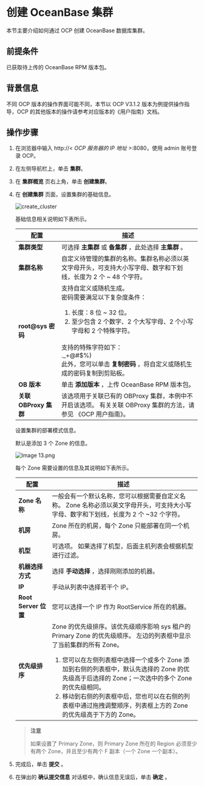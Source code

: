 # 创建 OceanBase 集群

本节主要介绍如何通过 OCP 创建 OceanBase 数据库集群。

## 前提条件

已获取待上传的 OceanBase RPM 版本包。

## 背景信息

不同 OCP 版本的操作界面可能不同，本节以 OCP V3.1.2 版本为例提供操作指导，OCP 的其他版本的操作请参考对应版本的《用户指南》文档。

## 操作步骤

1. 在浏览器中输入 http://\< *OCP 服务器的 IP 地址* \>:8080，使用 admin 账号登录 OCP。

2. 在左侧导航栏上，单击 **集群**。

3. 在 **集群概览** 页右上角，单击 **创建集群**。

4. 在 **创建集群** 页面，设置集群的基础信息。

   ![create_cluster](https://help-static-aliyun-doc.aliyuncs.com/assets/img/zh-CN/2095041261/p210299.png)

   基础信息相关说明如下表所示。

   |      **配置**       |                                                                                                                                                **描述**                                                                                                                                                 |
   |-------------------|-------------------------------------------------------------------------------------------------------------------------------------------------------------------------------------------------------------------------------------------------------------------------------------------------------|
   | **集群类型**          | 可选择 **主集群** 或 **备集群** ，此处选择 **主集群** 。                                                                                                                                                                                                                                                                 |
   | **集群名称**          | 自定义待管理的集群的名称。集群名称必须以英文字母开头，可支持大小写字母、数字和下划线，长度为 2 个 \~ 48 个字符。                                                                                                                                                                                                                                         |
   | **root@sys 密码**   | 支持自定义或随机生成。 </br>密码需要满足以下复杂度条件：</br> <ol><li>长度：8 位 \~ 32 位。</li><li>至少包含 2 个数字、2 个大写字母、2 个小写字母和 2 个特殊字符。</li></ol>  </br>支持的特殊字符如下： </br>._+@#$%) </br>此外，您可以单击 **复制密码** ，将自定义或随机生成的密码复制到剪贴板。 |
   | **OB 版本**         | 单击 **添加版本** ，上传 OceanBase RPM 版本包。                                                                                                                                                                                                                                                                    |
   | **关联 OBProxy 集群** | 该选项用于关联已有的 OBProxy 集群，本例中不开启该选项。 有关关联 OBProxy 集群的方法，请参见 《OCP 用户指南》。                                                                                                                                                                                                                   |

   设置集群的部署模式信息。

   默认是添加 3 个 Zone 的信息。

   ![Image 13.png ](https://help-static-aliyun-doc.aliyuncs.com/assets/img/zh-CN/2095041261/p148442.png)

   每个 Zone 需要设置的信息及其说明如下表所示。

   |       **配置**       |                                                                                                                                                                                      **描述**                                                                                                                                                                                      |
   |--------------------|----------------------------------------------------------------------------------------------------------------------------------------------------------------------------------------------------------------------------------------------------------------------------------------------------------------------------------------------------------------------------------|
   | **Zone 名称**        | 一般会有一个默认名称，您可以根据需要自定义名称。 Zone 名称必须以英文字母开头，可支持大小写字母、数字和下划线，长度为 2 个 \~32 个字符。                                                                                                                                                                                                                                                                                      |
   | **机房**             | Zone 所在的机房，每个 Zone 只能部署在同一个机房。                                                                                                                                                                                                                                                                                                                                                   |
   | **机型**             | 可选项。 如果选择了机型，后面主机列表会根据机型进行过滤。                                                                                                                                                                                                                                                                                                                                    |
   | **机器选择方式**         | 选择 **手动选择** ，选择刚刚添加的机器。                                                                                                                                                                                                                                                                                                                                                          |
   | **IP**             | 手动从列表中选择若干个 IP。                                                                                                                                                                                                                                                                                                                                                                  |
   | **Root Server 位置** | 您可以选择一个 IP 作为 RootService 所在的机器。                                                                                                                                                                                                                                                                                                                                                 |
   | **优先级排序**          | Zone 的优先级排序。该优先级顺序影响 sys 租户的 Primary Zone 的优先级顺序。 左边的列表框中显示了当前集群的所有 Zone。<ol><li>您可以在左侧列表框中选择一个或多个 Zone 添加到右侧的列表框中，默认先选择的 Zone 的优先级高于后选择的 Zone；一次选中的多个 Zone 的优先级相同。</li><li> 移动到右侧的列表框中后，您也可以在右侧的列表框中通过拖拽调整顺序，列表框上方的 Zone 的优先级高于下方的 Zone。 </li></ol>   |

   > **注意**
   >
   > 如果设置了 Primary Zone，则 Primary Zone 所在的 Region 必须至少有两个 Zone，并且至少有两个 F 副本（一个 Zone 一个副本）。

5. 完成后，单击 **提交** 。

6. 在弹出的 **确认提交信息** 对话框中，确认信息无误后，单击 **确定** 。
